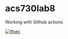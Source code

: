 # acs730lab8
Working with Github actions 

[![tfsec](https://github.com/amellgorg/acs730lab8/actions/workflows/tfsec.yml/badge.svg)](https://github.com/amellgorg/acs730lab8/actions/workflows/tfsec.yml)
